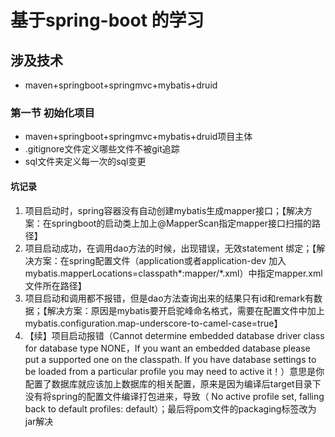 # 基于spring-boot 的学习

## 涉及技术
* maven+springboot+springmvc+mybatis+druid

### 第一节 初始化项目
 * maven+springboot+springmvc+mybatis+druid项目主体
 * .gitignore文件定义哪些文件不被git追踪
 * sql文件夹定义每一次的sql变更
 
 #### 坑记录
 1. 项目启动时，spring容器没有自动创建mybatis生成mapper接口；【解决方案：在springboot的启动类上加上@MapperScan指定mapper接口扫描的路径】
 2. 项目启动成功，在调用dao方法的时候，出现错误，无效statement 绑定；【解决方案：在spring配置文件（application或者application-dev 加入mybatis.mapperLocations=classpath*:mapper/*.xml）中指定mapper.xml文件所在路径】
 3. 项目启动和调用都不报错，但是dao方法查询出来的结果只有id和remark有数据；【解决方案：原因是mybatis要开启驼峰命名格式，需要在配置文件中加上 mybatis.configuration.map-underscore-to-camel-case=true】
 4. 【续】项目启动报错（Cannot determine embedded database driver class for database type NONE，If you want an embedded database please put a supported one on the classpath. If you have database settings to be loaded from a particular profile you may need to active it！）意思是你配置了数据库就应该加上数据库的相关配置，原来是因为编译后target目录下没有将spring的配置文件编译打包进来，导致（ No active profile set, falling back to default profiles: default）；最后将pom文件的packaging标签改为jar解决
